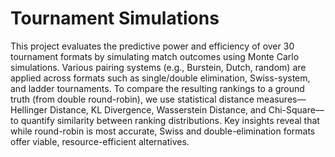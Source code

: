 # Tournament Simulations
This project evaluates the predictive power and efficiency of over 30 tournament formats by simulating match outcomes using Monte Carlo simulations. Various pairing systems (e.g., Burstein, Dutch, random) are applied across formats such as single/double elimination, Swiss-system, and ladder tournaments. To compare the resulting rankings to a ground truth (from double round-robin), we use statistical distance measures—Hellinger Distance, KL Divergence, Wasserstein Distance, and Chi-Square—to quantify similarity between ranking distributions. Key insights reveal that while round-robin is most accurate, Swiss and double-elimination formats offer viable, resource-efficient alternatives.
